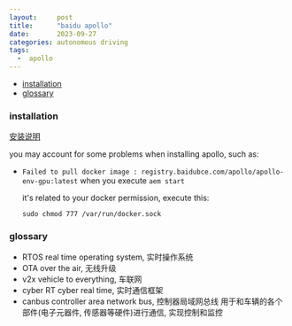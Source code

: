 ```yaml
---
layout:     post
title:      "baidu apollo"
date:       2023-09-27
categories: autonomous driving
tags:  
  -  apollo
---
```


- [installation](#installation)
- [glossary](#glossary)


### installation

[安装说明](https://apollo.baidu.com/community/Apollo-Homepage-Document/Apollo_Doc_CN_8_0?doc=%2F%25E5%25AE%2589%25E8%25A3%2585%25E8%25AF%25B4%25E6%2598%258E%2F%25E8%25BD%25AF%25E4%25BB%25B6%25E5%258C%2585%25E5%25AE%2589%25E8%25A3%2585%2F%25E8%25BD%25AF%25E4%25BB%25B6%25E5%258C%2585%25E5%25AE%2589%25E8%25A3%2585%2F)

you may account for some problems when installing apollo, such as:

- `Failed to pull docker image : registry.baidubce.com/apollo/apollo-env-gpu:latest` when you execute `aem start`

	it's related to your docker permission, execute this:
	```shell
	sudo chmod 777 /var/run/docker.sock
	```

### glossary

- RTOS
  real time operating system, 实时操作系统
- OTA
  over the air, 无线升级
- v2x
  vehicle to everything, 车联网
- cyber RT
  cyber real time, 实时通信框架
- canbus
	controller area network bus, 控制器局域网总线
	用于和车辆的各个部件(电子元器件, 传感器等硬件)进行通信, 实现控制和监控
